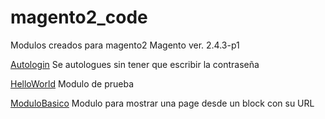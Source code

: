 # magento2_code
Modulos creados para magento2
Magento ver. 2.4.3-p1

[Autologin](https://github.com/GNUXDAR/magento2_code/tree/main/Autologin)  Se autologues sin tener que escribir la contraseña

[HelloWorld](https://github.com/GNUXDAR/magento2_code/tree/main/HelloWorld)  Modulo de prueba

[ModuloBasico](https://github.com/GNUXDAR/magento2_code/tree/main/ModuloBasico)  Modulo para mostrar una page desde un block con su URL
